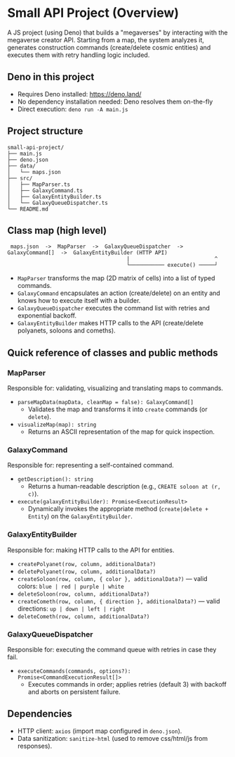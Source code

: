 # Small API Project (Overview)

A JS project (using Deno) that builds a "megaverses" by interacting with the megaverse creator API. Starting from a map, the system analyzes it, generates construction commands (create/delete cosmic entities) and executes them with retry handling logic included.

## Deno in this project
- Requires Deno installed: https://deno.land/
- No dependency installation needed: Deno resolves them on-the-fly
- Direct execution: `deno run -A main.js`

## Project structure
```
small-api-project/
├── main.js                          
├── deno.json                        
├── data/
│   └── maps.json                    
├── src/
│   ├── MapParser.ts                 
│   ├── GalaxyCommand.ts             
│   ├── GalaxyEntityBuilder.ts       
│   └── GalaxyQueueDispatcher.ts     
└── README.md
```

## Class map (high level)
```
 maps.json  ->  MapParser  ->  GalaxyQueueDispatcher  ->  GalaxyCommand[]  ->  GalaxyEntityBuilder (HTTP API)
                                      |                           ^
                                      └─────────── execute() ─────┘
```
- `MapParser` transforms the map (2D matrix of cells) into a list of typed commands.
- `GalaxyCommand` encapsulates an action (create/delete) on an entity and knows how to execute itself with a builder.
- `GalaxyQueueDispatcher` executes the command list with retries and exponential backoff.
- `GalaxyEntityBuilder` makes HTTP calls to the API (create/delete polyanets, soloons and comeths).

## Quick reference of classes and public methods

### MapParser
Responsible for: validating, visualizing and translating maps to commands.
- `parseMapData(mapData, cleanMap = false): GalaxyCommand[]`
  - Validates the map and transforms it into `create` commands (or `delete`).
- `visualizeMap(map): string`
  - Returns an ASCII representation of the map for quick inspection.

### GalaxyCommand
Responsible for: representing a self-contained command.
- `getDescription(): string`
  - Returns a human-readable description (e.g., `CREATE soloon at (r, c)`).
- `execute(galaxyEntityBuilder): Promise<ExecutionResult>`
  - Dynamically invokes the appropriate method (`create|delete + Entity`) on the `GalaxyEntityBuilder`.

### GalaxyEntityBuilder
Responsible for: making HTTP calls to the API for entities.
- `createPolyanet(row, column, additionalData?)`
- `deletePolyanet(row, column, additionalData?)`
- `createSoloon(row, column, { color }, additionalData?)`  — valid colors: `blue | red | purple | white`
- `deleteSoloon(row, column, additionalData?)`
- `createCometh(row, column, { direction }, additionalData?)` — valid directions: `up | down | left | right`
- `deleteCometh(row, column, additionalData?)`

### GalaxyQueueDispatcher
Responsible for: executing the command queue with retries in case they fail.
- `executeCommands(commands, options?): Promise<CommandExecutionResult[]>`
  - Executes commands in order; applies retries (default 3) with backoff and aborts on persistent failure.

## Dependencies
- HTTP client: `axios` (import map configured in `deno.json`).
- Data sanitization: `sanitize-html` (used to remove css/html/js from responses).
